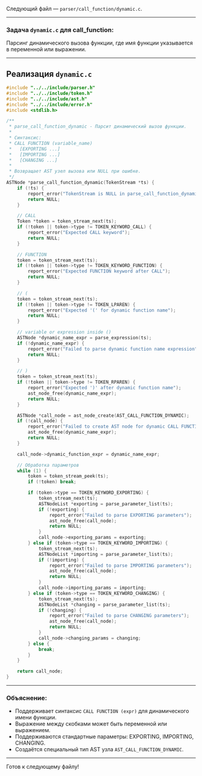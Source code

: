 Следующий файл — `parser/call_function/dynamic.c`.

---

### Задача `dynamic.c` для call\_function:

Парсинг динамического вызова функции, где имя функции указывается в переменной или выражении.

---

## Реализация `dynamic.c`

```c
#include "../../include/parser.h"
#include "../../include/token.h"
#include "../../include/ast.h"
#include "../../include/error.h"
#include <stdlib.h>

/**
 * parse_call_function_dynamic - Парсит динамический вызов функции.
 *
 * Синтаксис:
 * CALL FUNCTION (variable_name)
 *   [EXPORTING ...]
 *   [IMPORTING ...]
 *   [CHANGING ...]
 *
 * Возвращает AST узел вызова или NULL при ошибке.
 */
ASTNode *parse_call_function_dynamic(TokenStream *ts) {
    if (!ts) {
        report_error("TokenStream is NULL in parse_call_function_dynamic");
        return NULL;
    }

    // CALL
    Token *token = token_stream_next(ts);
    if (!token || token->type != TOKEN_KEYWORD_CALL) {
        report_error("Expected CALL keyword");
        return NULL;
    }

    // FUNCTION
    token = token_stream_next(ts);
    if (!token || token->type != TOKEN_KEYWORD_FUNCTION) {
        report_error("Expected FUNCTION keyword after CALL");
        return NULL;
    }

    // (
    token = token_stream_next(ts);
    if (!token || token->type != TOKEN_LPAREN) {
        report_error("Expected '(' for dynamic function name");
        return NULL;
    }

    // variable or expression inside ()
    ASTNode *dynamic_name_expr = parse_expression(ts);
    if (!dynamic_name_expr) {
        report_error("Failed to parse dynamic function name expression");
        return NULL;
    }

    // )
    token = token_stream_next(ts);
    if (!token || token->type != TOKEN_RPAREN) {
        report_error("Expected ')' after dynamic function name");
        ast_node_free(dynamic_name_expr);
        return NULL;
    }

    ASTNode *call_node = ast_node_create(AST_CALL_FUNCTION_DYNAMIC);
    if (!call_node) {
        report_error("Failed to create AST node for dynamic CALL FUNCTION");
        ast_node_free(dynamic_name_expr);
        return NULL;
    }

    call_node->dynamic_function_expr = dynamic_name_expr;

    // Обработка параметров
    while (1) {
        token = token_stream_peek(ts);
        if (!token) break;

        if (token->type == TOKEN_KEYWORD_EXPORTING) {
            token_stream_next(ts);
            ASTNodeList *exporting = parse_parameter_list(ts);
            if (!exporting) {
                report_error("Failed to parse EXPORTING parameters");
                ast_node_free(call_node);
                return NULL;
            }
            call_node->exporting_params = exporting;
        } else if (token->type == TOKEN_KEYWORD_IMPORTING) {
            token_stream_next(ts);
            ASTNodeList *importing = parse_parameter_list(ts);
            if (!importing) {
                report_error("Failed to parse IMPORTING parameters");
                ast_node_free(call_node);
                return NULL;
            }
            call_node->importing_params = importing;
        } else if (token->type == TOKEN_KEYWORD_CHANGING) {
            token_stream_next(ts);
            ASTNodeList *changing = parse_parameter_list(ts);
            if (!changing) {
                report_error("Failed to parse CHANGING parameters");
                ast_node_free(call_node);
                return NULL;
            }
            call_node->changing_params = changing;
        } else {
            break;
        }
    }

    return call_node;
}
```

---

### Объяснение:

* Поддерживает синтаксис `CALL FUNCTION (expr)` для динамического имени функции.
* Выражение между скобками может быть переменной или выражением.
* Поддерживаются стандартные параметры: EXPORTING, IMPORTING, CHANGING.
* Создаётся специальный тип AST узла `AST_CALL_FUNCTION_DYNAMIC`.

---

Готов к следующему файлу!
